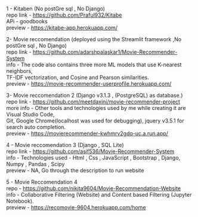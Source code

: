 1 - Kitaben (No postGre sql , No Django)<br>
    repo link - https://github.com/Praful932/Kitabe <br> 
    APi - goodbooks<br>
    preview - https://kitabe-app.herokuapp.com/<br>

2-  Movie reccomendation (deployed using the Streamlit framework ,No postGre sql , No Django) <br>
    repo link - https://github.com/adarshpalaskar1/Movie-Recommender-System <br>
    info - The code also contains three more ML models that use K-nearest neighbors,<br> TF-IDF vectorization, and Cosine and Pearson similarities.<br>
    preview - https://movie-recommender-userprofile.herokuapp.com/<br>
    
3-  Movie reccomendation 2 (Django v3.1.3 , (PostgreSQL) as database.)<br>
    repo link - https://github.com/meetdaxini/movie-recommender-project <br>
    more info - Other tools and technologies used by me while creating it are Visual Studio Code,<br> Git, Google Chrome(localhost was used for debugging), jquery v3.5.1 for search auto completion.<br>
    preview - https://movierecommender-kwhmrv2gdq-uc.a.run.app/ <br>

4 - Movie reccomendation 3 (Django , SQL Lite)<br>
    repo link - https://github.com/asif536/Movie-Recommender-System <br>
    info - Technologies used - Html , Css , JavaScript , Bootstrap , Django, Numpy , Pandas , Scipy <br>
    preview - NA, Go through the description to run website<br>

5 - Movie Reccomendation 4 <br>
    repo - https://github.com/nikita9604/Movie-Recommendation-Website <br>
    info - Collaborative Filtering (Website) and Content based Filtering (Jupyter Notebook).<br>
    preview - https://recomovie-9604.herokuapp.com/home <br>
